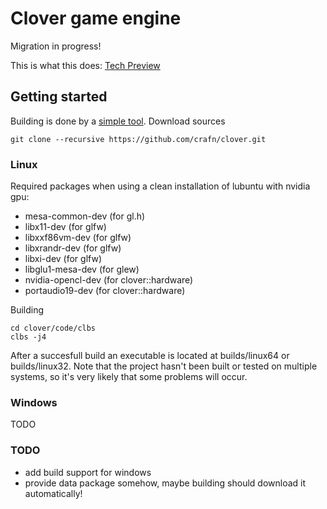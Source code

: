 # Clover game engine
Migration in progress!

This is what this does:
[Tech Preview](https://www.youtube.com/watch?v=-tum9KOXC2o)

## Getting started
Building is done by a [simple tool](http://github.com/crafn/clbs). 
Download sources

	git clone --recursive https://github.com/crafn/clover.git

### Linux
Required packages when using a clean installation of lubuntu with nvidia gpu:
- mesa-common-dev (for gl.h)
- libx11-dev (for glfw)
- libxxf86vm-dev (for glfw)
- libxrandr-dev (for glfw)
- libxi-dev (for glfw)
- libglu1-mesa-dev (for glew)
- nvidia-opencl-dev (for clover::hardware)
- portaudio19-dev (for clover::hardware)

Building

    cd clover/code/clbs
    clbs -j4

After a succesfull build an executable is located at builds/linux64 or builds/linux32. Note that the project hasn't been built or tested on multiple systems, so it's very likely that some problems will occur.

### Windows
TODO

### TODO
- add build support for windows
- provide data package somehow, maybe building should download it automatically!
